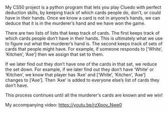 My CS50 project is a python program that lets you play Cluedo with perfect deduction skills, 
by keeping track of which cards people do, don’t, or could have in their hands. 
Once we know a card is not in anyone’s hands, 
we can deduce that it is in the murderer’s hand and we have won the game.  

There are two lists of lists that keep track of cards. 
The first keeps track of which cards people don’t have in their hands. 
This is ultimately what we use to figure out what the murderer’s hand is. 
The second keeps track of sets of cards that people might have. 
For example, if someone responds to [‘White’, ‘Kitchen’, ‘Axe’] then we assign that set to them.  

If we later find out they don’t have one of the cards in that set, we reduce the set down. 
For example, if we later find out they don’t have ‘White’ or ‘Kitchen’, we know that player 
has ‘Axe’ and [‘White’, ‘Kitchen’, ‘Axe’] changes to [‘Axe’]. 
Then ‘Axe’ is added to everyone else’s list of cards they don’t have.

This process continues until all the murderer's cards are known and we win!

My accompanying video:
https://youtu.be/rzXpov_Nwe0